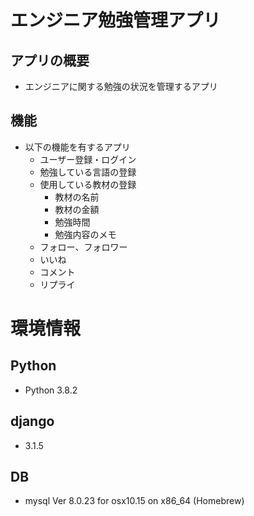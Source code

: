 # エンジニア勉強管理アプリ

## アプリの概要
- エンジニアに関する勉強の状況を管理するアプリ

## 機能
- 以下の機能を有するアプリ
    - ユーザー登録・ログイン
    - 勉強している言語の登録
    - 使用している教材の登録
        - 教材の名前
        - 教材の金額
        - 勉強時間
        - 勉強内容のメモ
    - フォロー、フォロワー
    - いいね
    - コメント
    - リプライ

# 環境情報

## Python
- Python 3.8.2

## django
- 3.1.5

## DB
- mysql  Ver 8.0.23 for osx10.15 on x86_64 (Homebrew)